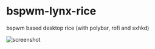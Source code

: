 # bspwm-lynx-rice


bspwm based desktop rice (with polybar, rofi and sxhkd)


![screenshot](https://user-images.githubusercontent.com/61090869/212466270-932d55df-2307-4349-bb96-09fb806d13d0.png)
